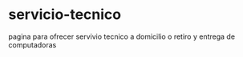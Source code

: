 # servicio-tecnico
pagina para ofrecer servivio tecnico a domicilio o retiro y entrega de computadoras
